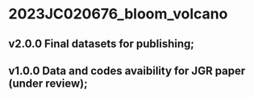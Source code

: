 # 2023JC020676_bloom_volcano
## v2.0.0 Final datasets for publishing;
## v1.0.0 Data and codes avaibility for JGR paper (under review); 

